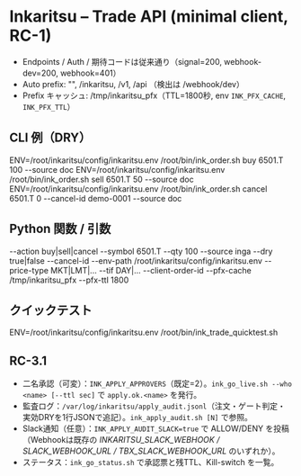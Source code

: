 # Inkaritsu – Trade API (minimal client, RC-1)
- Endpoints / Auth / 期待コードは従来通り（signal=200, webhook-dev=200, webhook=401）
- Auto prefix: "", /inkaritsu, /v1, /api （検出は /webhook/dev）
- Prefix キャッシュ: /tmp/inkaritsu_pfx（TTL=1800秒, env `INK_PFX_CACHE`, `INK_PFX_TTL`）

## CLI 例（DRY）
ENV=/root/inkaritsu/config/inkaritsu.env /root/bin/ink_order.sh buy 6501.T 100 --source doc
ENV=/root/inkaritsu/config/inkaritsu.env /root/bin/ink_order.sh sell 6501.T  50 --source doc
ENV=/root/inkaritsu/config/inkaritsu.env /root/bin/ink_order.sh cancel 6501.T 0 --cancel-id demo-0001 --source doc

## Python 関数 / 引数
--action buy|sell|cancel
--symbol 6501.T
--qty 100
--source inga
--dry true|false
--cancel-id <ID>
--env-path /root/inkaritsu/config/inkaritsu.env
--price-type MKT|LMT|...
--tif DAY|...
--client-order-id <ID>
--pfx-cache /tmp/inkaritsu_pfx
--pfx-ttl 1800

## クイックテスト
ENV=/root/inkaritsu/config/inkaritsu.env /root/bin/ink_trade_quicktest.sh

## RC-3.1
- 二名承認（可変）：`INK_APPLY_APPROVERS`（既定=2）。`ink_go_live.sh --who <name> [--ttl sec]` で `apply.ok.<name>` を発行。
- 監査ログ：`/var/log/inkaritsu/apply_audit.jsonl`（注文・ゲート判定・実効DRYを1行JSONで追記）。`ink_apply_audit.sh [N]` で参照。
- Slack通知（任意）：`INK_APPLY_AUDIT_SLACK=true` で ALLOW/DENY を投稿（Webhookは既存の *INKARITSU_SLACK_WEBHOOK / SLACK_WEBHOOK_URL / TBX_SLACK_WEBHOOK_URL* のいずれか）。
- ステータス：`ink_go_status.sh` で承認票と残TTL、Kill-switch を一覧。
